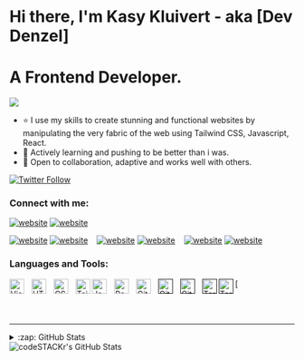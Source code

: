 # Hi there, I'm Kasy Kluivert  - aka [Dev Denzel] 



# A Frontend Developer.
<img src="https://drive.google.com/file/d/10UDPcHuZCMQbgRw_19PjmAYvphJKptuE/view?usp=share_link">

- ⭐️ I use my skills to create stunning and functional websites by manipulating the very fabric of the web using Tailwind CSS, Javascript, React.
- 🌱 Actively learning and pushing to be better than i was.
- 👯 Open to collaboration, adaptive and works well with others.


[![Twitter Follow](https://img.shields.io/twitter/follow/kluivstar?color=1DA1F2&logo=twitter&style=for-the-badge)](https://twitter.com/intent/follow?original_referer=https%3A%2F%2Fgithub.com%2FcodeSTACKr&screen_name=kluivstar)

### Connect with me:

[![website](./img/globe-light.svg)](https://denzcoder.netlify.app#gh-light-mode-only)
[![website](./img/globe-dark.svg)](https://denzcoder.netlify.app#gh-dark-mode-only)
&nbsp;&nbsp;

[![website](./img/twitter-light.svg)](https://twitter.com/kluivstar#gh-light-mode-only)
[![website](./img/twitter-dark.svg)](https://twitter.com/kluivstar#gh-dark-mode-only)
&nbsp;&nbsp;
[![website](./img/linkedin-light.svg)](www.linkedin.com/in/kluivert-kasimu#gh-light-mode-only)
[![website](./img/linkedin-dark.svg)](www.linkedin.com/in/kluivert-kasimu#gh-dark-mode-only)
&nbsp;&nbsp;
[![website](./img/instagram-light.svg)](https://instagram.com/kluivstar#gh-light-mode-only)
[![website](./img/instagram-dark.svg)](https://instagram.com/kluivstar#gh-dark-mode-only)

### Languages and Tools:

<img align="left" alt="Visual Studio Code" width="26px" src="https://cdn.jsdelivr.net/gh/devicons/devicon/icons/vscode/vscode-original.svg" style="padding-right:10px;" />
<img align="left" alt="HTML5" width="26px" src="https://cdn.jsdelivr.net/gh/devicons/devicon/icons/html5/html5-original.svg" style="padding-right:10px;" />
<img align="left" alt="CSS3" width="26px" src="https://cdn.jsdelivr.net/gh/devicons/devicon/icons/css3/css3-original.svg" style="padding-right:10px;" />
<img align="left" alt="Tailwind CSS" width="26px"src="https://cdn.jsdelivr.net/gh/devicons/devicon/icons/tailwindcss/tailwindcss-plain.svg" />

<img align="left" alt="JavaScript" width="26px" src="https://cdn.jsdelivr.net/gh/devicons/devicon/icons/javascript/javascript-original.svg" style="padding-right:10px;" />
<img align="left" alt="React" width="26px" src="https://cdn.jsdelivr.net/gh/devicons/devicon/icons/react/react-original.svg" style="padding-right:10px;" />


<!-- <img align="left" alt="Node.js" width="26px" src="https://cdn.jsdelivr.net/gh/devicons/devicon/icons/nodejs/nodejs-original.svg" style="padding-right:10px;" />


<!-- [<img align="left" alt="MongoDB" width="26px" src="https://cdn.jsdelivr.net/gh/devicons/devicon/icons/mongodb/mongodb-original.svg" style="padding-right:10px;" />][webdevplaylist]
[<img align="left" alt="MySQL" width="26px" src="https://cdn.jsdelivr.net/gh/devicons/devicon/icons/mysql/mysql-original.svg" style="padding-right:10px;" />][webdevplaylist] -->

[<img align="left" alt="Git" width="26px" src="https://cdn.jsdelivr.net/gh/devicons/devicon/icons/git/git-original.svg" style="padding-right:10px;" />
[<img align="left" alt="GitHub" width="26px" src="https://user-images.githubusercontent.com/3369400/139447912-e0f43f33-6d9f-45f8-be46-2df5bbc91289.png" style="padding-right:10px;" />]()
[<img align="left" alt="GitHub" width="26px" src="https://user-images.githubusercontent.com/3369400/139448065-39a229ba-4b06-434b-bc67-616e2ed80c8f.png" style="padding-right:10px;" />]()
[<img align="left" alt="Terminal" width="26px" src="./img/terminal-light.svg" />]()
[<img align="left" alt="Terminal" width="26px" src="./img/terminal-dark.svg" />]()

<br />
<br />

---




<details>
  <summary>:zap: GitHub Stats<summary>

  <img align="left" alt="codeSTACKr's GitHub Stats" src="https://github-readme-stats.vercel.app/api?username=denzcoder&show_icons=true&hide_border=false&title_color=ff652f&icon_color=FFE400&bg_color=09131B&text_color=ffffff&border_color=0c1a25" />

</details>

[website]: https://denzcoder.netlify.app

[twitter]: https://twitter.com/kluivstar

[instagram]: https://instagram.com/kluivstar
[linkedin]: www.linkedin.com/in/kluivert-kasimu
